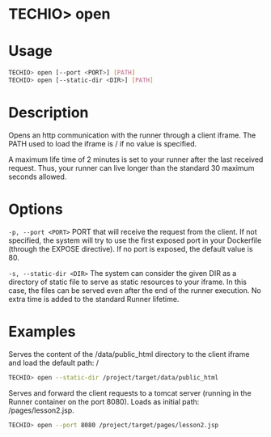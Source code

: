 # TECHIO> open
# Usage

```bash
TECHIO> open [--port <PORT>] [PATH]
TECHIO> open [--static-dir <DIR>] [PATH]
```

# Description
Opens an http communication with the runner through a client iframe. The PATH used to load the iframe is / if no value is specified.

A maximum life time of 2 minutes is set to your runner after the last received request. Thus, your runner can live longer than the standard 30 maximum seconds allowed.

# Options

`-p, --port <PORT>` PORT that will receive the request from the client. If not specified, the system will try to use the first exposed port in your Dockerfile (through the EXPOSE directive). If no port is exposed, the default value is 80.


`-s, --static-dir <DIR>` The system can consider the given DIR as a directory of static file to serve as static resources to your iframe. In this case, the files can be served even after the end of the runner execution. No extra time is added to the standard Runner lifetime.


# Examples
Serves the content of the /data/public_html directory to the client iframe and load the default path: /

```bash
TECHIO> open --static-dir /project/target/data/public_html
```

Serves and forward the client requests to a tomcat server (running in the Runner container on the port 8080). Loads as initial path: /pages/lesson2.jsp.

```bash
TECHIO> open --port 8080 /project/target/pages/lesson2.jsp
```
